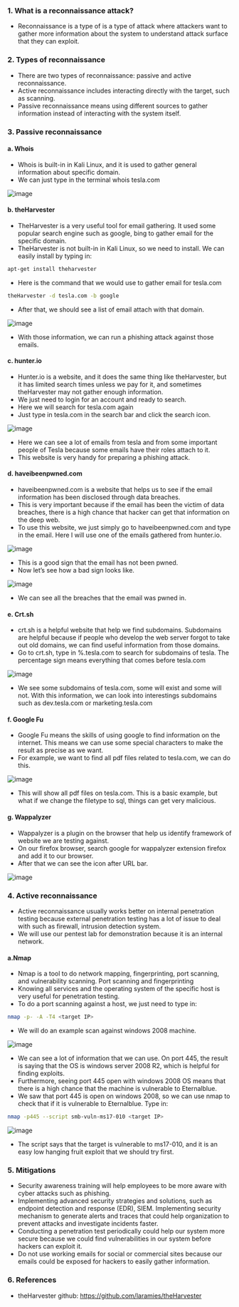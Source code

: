 ### 1.	What is a reconnaissance attack?
-	Reconnaissance is a type of is a type of attack where attackers want to gather more information about the system to understand attack surface that they can exploit.

### 2.	Types of reconnaissance
-	There are two types of reconnaissance: passive and active reconnaissance. 
-	Active reconnaissance includes interacting directly with the target, such as scanning.
-	Passive reconnaissance means using different sources to gather information instead of interacting with the system itself.

### 3.	Passive reconnaissance
#### a.	Whois
-	Whois is built-in in Kali Linux, and it is used to gather general information about specific domain.
-	We can just type in the terminal whois tesla.com

![image](https://user-images.githubusercontent.com/112114250/203435309-847b52cf-4a23-4e53-98dd-610468070efc.png)

#### b.	theHarvester
-	TheHarvester is a very useful tool for email gathering. It used some popular search engine such as google, bing to gather email for the specific domain. 
-	TheHarvester is not built-in in Kali Linux, so we need to install. We can easily install by typing in:
```bash
apt-get install theharvester
```
-	Here is the command that we would use to gather email for tesla.com
```bash 
theHarvester -d tesla.com -b google
```
-	After that, we should see a list of email attach with that domain.

![image](https://user-images.githubusercontent.com/112114250/203435485-24ddcda7-ece1-4bf6-84db-01f1129cda40.png)

-	With those information, we can run a phishing attack against those emails.

#### c.	hunter.io
-	Hunter.io is a website, and it does the same thing like theHarvester, but it has limited search times unless we pay for it, and sometimes theHarvester may not gather enough information.
-	We just need to login for an account and ready to search.
-	Here we will search for tesla.com again
-	Just type in tesla.com in the search bar and click the search icon.

![image](https://user-images.githubusercontent.com/112114250/203435578-6b26cb6e-94c8-46ac-b49b-3fe24abcab7d.png)

-	Here we can see a lot of emails from tesla and from some important people of Tesla because some emails have their roles attach to it.
-	This website is very handy for preparing a phishing attack.
#### d.	haveibeenpwned.com
-	haveibeenpwned.com is a website that helps us to see if the email information has been disclosed through data breaches. 
-	This is very important because if the email has been the victim of data breaches, there is a high chance that hacker can get that information on the deep web.
-	To use this website, we just simply go to haveibeenpwned.com and type in the email. Here I will use one of the emails gathered from hunter.io.

![image](https://user-images.githubusercontent.com/112114250/203435723-b75eb7e9-ca66-4578-8ee5-29cb68c3f063.png)

-	This is a good sign that the email has not been pwned.
-	Now let’s see how a bad sign looks like.

![image](https://user-images.githubusercontent.com/112114250/203435747-4602ebe0-2bea-4616-9022-9813dd180f50.png)

-	We can see all the breaches that the email was pwned in. 

#### e.	Crt.sh
-	crt.sh is a helpful website that help we find subdomains. Subdomains are helpful because if people who develop the web server forgot to take out old domains, we can find useful information from those domains.
-	Go to crt.sh, type in %.tesla.com to search for subdomains of tesla. The percentage sign means everything that comes before tesla.com

![image](https://user-images.githubusercontent.com/112114250/203435802-43edd4e9-826c-4da6-9fcd-51959a06b6ae.png)

-	We see some subdomains of tesla.com, some will exist and some will not. With this information, we can look into interestings subdomains such as dev.tesla.com or marketing.tesla.com

#### f.	Google Fu 
-	Google Fu means the skills of using google to find information on the internet. This means we can use some special characters to make the result as precise as we want.
-	For example, we want to find all pdf files related to tesla.com, we can do this.

![image](https://user-images.githubusercontent.com/112114250/203435859-cb20b450-e80d-4d44-93a4-0100a2962071.png)

-	This will show all pdf files on tesla.com. This is a basic example, but what if we change the filetype to sql, things can get very malicious.
#### g.	Wappalyzer
-	Wappalyzer is a plugin on the browser that help us identify framework of website we are testing against.
-	On our firefox browser, search google for wappalyzer extension firefox and add it to our browser. 
-	After that we can see the icon after URL bar.

![image](https://user-images.githubusercontent.com/112114250/203435891-38664f55-3853-4015-8737-a7a6229c5169.png)

### 4.	Active reconnaissance
-	Active reconnaissance usually works better on internal penetration testing because external penetration testing has a lot of issue to deal with such as firewall, intrusion detection system.
-	We will use our pentest lab for demonstration because it is an internal network.

#### a.Nmap
-	Nmap is a tool to do network mapping, fingerprinting, port scanning, and vulnerability scanning.
Port scanning and fingerprinting
-	Knowing all services and the operating system of the specific host is very useful for penetration testing.
-	To do a port scanning against a host, we just need to type in:
```bash
nmap -p- -A -T4 <target IP>
```

-	We will do an example scan against windows 2008 machine.

![image](https://user-images.githubusercontent.com/112114250/203435955-1d881d80-dc2e-4b6b-93cc-a173043d86ad.png)

-	We can see a lot of information that we can use. On port 445, the result is saying that the OS is windows server 2008 R2, which is helpful for finding exploits.
-	Furthermore, seeing port 445 open with windows 2008 OS means that there is a high chance that the machine is vulnerable to Eternalblue. 
-	We saw that port 445 is open on windows 2008, so we can use nmap to check that if it is vulnerable to Eternalblue. Type in:

```bash
nmap -p445 --script smb-vuln-ms17-010 <target IP>
```
  
  ![image](https://user-images.githubusercontent.com/112114250/203436096-3239cb66-68ab-4766-a9dc-771f2dd0d21d.png)
-	The script says that the target is vulnerable to ms17-010, and it is an easy low hanging fruit exploit that we should try first.

### 5. Mitigations
- Security awareness training will help employees to be more aware with cyber attacks such as phishing.
- Implementing advanced security strategies and solutions, such as endpoint detection and response (EDR), SIEM. Implementing security mechanism to generate alerts and traces that could help organization to prevent attacks and investigate incidents faster.
- Conducting a penetration test periodically could help our system more secure because we could find vulnerabilities in our system before hackers can exploit it.
- Do not use working emails for social or commercial sites because our emails could be exposed for hackers to easily gather information.

### 6. References
- theHarvester github: https://github.com/laramies/theHarvester



